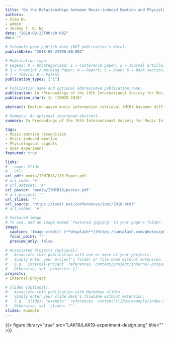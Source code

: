 ```yaml
---
title: "On the Relationships between Music-induced Emotion and Physiological Signals"
authors:
- Xiao Hu
- admin
- Jeremy T. D. Ng
date: "2018-09-23T00:00:00Z"
doi: ""

# Schedule page publish date (NOT publication's date).
publishDate: "2018-09-23T00:00:00Z"

# Publication type.
# Legend: 0 = Uncategorized; 1 = Conference paper; 2 = Journal article;
# 3 = Preprint / Working Paper; 4 = Report; 5 = Book; 6 = Book section;
# 7 = Thesis; 8 = Patent
publication_types: ["1"]

# Publication name and optional abbreviated publication name.
publication: In *Proceedings of the 19th International Society for Music Information Retrieval Conference (ISMIR 2018)*
publication_short: In *ISMIR 2018*

abstract: Emotion-aware music information retrieval (MIR) hasbeen difficult due to the subjectivity and temporality ofemotion responses to music. Physiological signals are regarded as related to emotion and thus could potentially beexploited in emotion-aware music discovery. This studyexplored the possibility of using physiological signals todetect users’ emotion responses to music, with consideration of individual characteristics (personality, music preferences, etc.). A user experiment was conducted with 23participants who searched for music in a novel MIR system. Users’ listening behaviors and self-reported emotionresponses to a total of 628 music pieces were collected.During music listening, a series of peripheral physiological signals (e.g., heart rate, skin conductance) were recorded from participants unobtrusively using a researchgrade wearable wristband. A set of features in the timeand frequency- domains were extracted from the physiological signals and analyzed using statistical and machinelearning methods. Results reveal 1) significant differences in some physiological features between positiveand negative arousal and mood categories, and 2) effective classification of emotion responses based on physiological signals for some individuals. The findings cancontribute to further improvement of emotion-aware intelligent MIR systems exploiting physiological signals asan objective and personalized input.

# Summary. An optional shortened abstract.
summary: In Proceedings of the 19th International Society for Music Information Retrieval Conference (ISMIR 2018).

tags:
- Music emotion recognition
- Music-induced emotion
- Physiological signals
- User experiment
featured: true

links:
# - name: Slide
#   url: 
url_pdf: media/ISMIR18/115_Paper.pdf
# url_code: '#'
# url_dataset: '#'
url_poster: 'media/ISMIR18/poster.pdf'
# url_project: ''
url_slides: ''
url_source: 'https://ismir.net/conferences/ismir2018.html'
# url_video: '#'

# Featured image
# To use, add an image named `featured.jpg/png` to your page's folder. 
image:
  caption: 'Image credit: [**Unsplash**](https://unsplash.com/photos/pLCdAaMFLTE)'
  focal_point: ""
  preview_only: false

# Associated Projects (optional).
#   Associate this publication with one or more of your projects.
#   Simply enter your project's folder or file name without extension.
#   E.g. `internal-project` references `content/project/internal-project/index.md`.
#   Otherwise, set `projects: []`.
projects:
- internal-project

# Slides (optional).
#   Associate this publication with Markdown slides.
#   Simply enter your slide deck's filename without extension.
#   E.g. `slides: "example"` references `content/slides/example/index.md`.
#   Otherwise, set `slides: ""`.
slides: example
---
```

{{< figure library="true" src="LAK19/LAK19-experiment-design.png" title="" >}}

